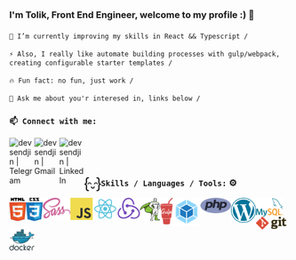 ## <Title> Hi there 👋 </Title>
### I'm Tolik, Front End Engineer, welcome to my profile :) 📃

#### <List>

    🌱 I’m currently improving my skills in React && Typescript /
    
    ⚡ Also, I really like automate building processes with gulp/webpack, creating configurable starter templates /
    
    🔥 Fun fact: no fun, just work /
    
    💬 Ask me about you'r interesed in, links below /
#### </List>
### **`📫 Connect with me:`**&nbsp;

[<img align="left" alt="devsendjin | Telegram" width="45px" src="https://cdn.jsdelivr.net/npm/simple-icons@3.13.0/icons/telegram.svg" />][telegram]

[<img align="left" alt="devsendjin | Gmail" width="45px" src="https://cdn.jsdelivr.net/npm/simple-icons@3.13.0/icons/gmail.svg" />][gmail]

[<img align="left" alt="devsendjin | LinkedIn" width="45px" src="https://cdn.jsdelivr.net/npm/simple-icons@v3/icons/linkedin.svg" />][linkedin]&nbsp;&nbsp;

&nbsp;

### **`Skills / Languages / Tools:`** ⚙️ <img align="left" alt="Smile" width="30px" src="https://raw.githubusercontent.com/devsendjin/devsendjin/main/images/code-smile.svg" />
<img align="left" alt="HTML" width="30px" src="https://raw.githubusercontent.com/devsendjin/devsendjin/main/images/html.svg" />
<img align="left" alt="CSS" width="30px" src="https://raw.githubusercontent.com/devsendjin/devsendjin/main/images/css.svg" />
<img align="left" alt="Sass" width="50px" src="https://raw.githubusercontent.com/devsendjin/devsendjin/main/images/sass.svg" />
<img align="left" alt="Javascript" width="40px" src="https://raw.githubusercontent.com/devsendjin/devsendjin/main/images/javascript.svg" />
<img align="left" alt="React" width="45px" src="https://raw.githubusercontent.com/devsendjin/devsendjin/main/images/react.svg" />
<img align="left" alt="Redux" width="40px" src="https://raw.githubusercontent.com/devsendjin/devsendjin/main/images/redux.svg" />
<img align="left" alt="Gsap" width="37px" src="https://raw.githubusercontent.com/devsendjin/devsendjin/main/images/gsap-greensock.svg" />
<img align="left" alt="Gulp" width="22px" src="https://raw.githubusercontent.com/devsendjin/devsendjin/main/images/gulp.svg" />
<img align="left" alt="Webpack" width="50px" src="https://raw.githubusercontent.com/devsendjin/devsendjin/main/images/webpack.svg" />
<img align="left" alt="PHP" width="55px" src="https://raw.githubusercontent.com/devsendjin/devsendjin/main/images/php.svg" />
<img align="left" alt="Wordpress" width="45px" src="https://raw.githubusercontent.com/devsendjin/devsendjin/main/images/wordpress.svg" />
<img align="left" alt="MySQL" width="50px" src="https://raw.githubusercontent.com/devsendjin/devsendjin/main/images/mysql.svg" />
<img align="left" alt="GIT" width="55px" src="https://raw.githubusercontent.com/devsendjin/devsendjin/main/images/git.svg" />
<img align="left" alt="Docker" width="45px" src="https://raw.githubusercontent.com/devsendjin/devsendjin/main/images/docker.svg" />

[telegram]: https://t.me/devsendjin
[gmail]: mailto:anatoliy.skichko.dev@gmail.com
[linkedin]: https://www.linkedin.com/in/anatoliy-skichko
